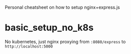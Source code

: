 Personal cheatsheet on how to setup nginx+express.js


# basic_setup_no_k8s

No kubernetes, just nginx proxying from `:8080/express` to `http://localhost:5000`

